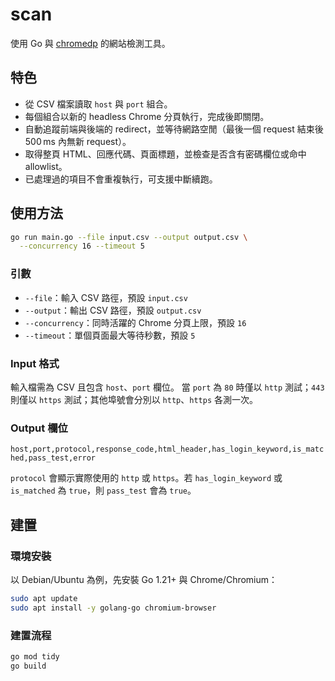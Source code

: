 # scan

使用 Go 與 [chromedp](https://github.com/chromedp/chromedp) 的網站檢測工具。

## 特色
- 從 CSV 檔案讀取 `host` 與 `port` 組合。
- 每個組合以新的 headless Chrome 分頁執行，完成後即關閉。
- 自動追蹤前端與後端的 redirect，並等待網路空閒（最後一個 request 結束後 500 ms 內無新 request）。
- 取得整頁 HTML、回應代碼、頁面標題，並檢查是否含有密碼欄位或命中 allowlist。
- 已處理過的項目不會重複執行，可支援中斷續跑。

## 使用方法
```bash
go run main.go --file input.csv --output output.csv \
  --concurrency 16 --timeout 5
```

### 引數
- `--file`：輸入 CSV 路徑，預設 `input.csv`
- `--output`：輸出 CSV 路徑，預設 `output.csv`
- `--concurrency`：同時活躍的 Chrome 分頁上限，預設 `16`
- `--timeout`：單個頁面最大等待秒數，預設 `5`

### Input 格式
輸入檔需為 CSV 且包含 `host`、`port` 欄位。
當 `port` 為 `80` 時僅以 `http` 測試；`443` 則僅以 `https` 測試；其他埠號會分別以 `http`、`https` 各測一次。

### Output 欄位
`host,port,protocol,response_code,html_header,has_login_keyword,is_matched,pass_test,error`

`protocol` 會顯示實際使用的 `http` 或 `https`。若 `has_login_keyword` 或 `is_matched` 為 `true`，則 `pass_test` 會為 `true`。

## 建置

### 環境安裝
以 Debian/Ubuntu 為例，先安裝 Go 1.21+ 與 Chrome/Chromium：
```bash
sudo apt update
sudo apt install -y golang-go chromium-browser
```

### 建置流程
```bash
go mod tidy
go build
```
